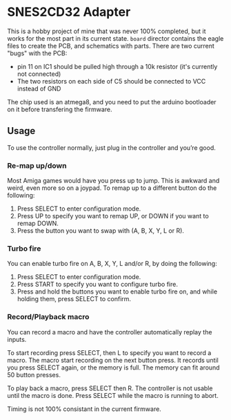 # SNES2CD32 Adapter
This is a hobby project of mine that was never 100% completed, but it works for the most part in its current state.
`board` director contains the eagle files to create the PCB, and schematics with parts.
There are two current "bugs" with the PCB:
- pin 11 on IC1 should be pulled high through a 10k resistor (it's currently not connected)
- The two resistors on each side of C5 should be connected to VCC instead of GND

The chip used is an atmega8, and you need to put the arduino bootloader on it before transfering the firmware.

## Usage

To use the controller normally, just plug in the controller and you’re good.

### Re-map up/down
Most Amiga games would have you press up to jump. This is awkward and weird, even more so on a joypad. To remap up to a different button do the following:
1.  Press SELECT to enter configuration mode.
2.  Press UP to specify you want to remap UP, or DOWN if you want to remap DOWN.
3.  Press the button you want to swap with (A, B, X, Y, L or R).

### Turbo fire
You can enable turbo fire on A, B, X, Y, L and/or R, by doing the following:
1.  Press SELECT to enter configuration mode.
2.  Press START to specify you want to configure turbo fire.
3.  Press and hold the buttons you want to enable turbo fire on, and while holding them, press SELECT to confirm.

### Record/Playback macro
You can record a macro and have the controller automatically replay the inputs.

To start recording press SELECT, then L to specify you want to record a macro. The macro start recording on the next button press. It records until you press SELECT again, or the memory is full. The memory can fit around 50 button presses.

To play back a macro, press SELECT then R. The controller is not usable until the macro is done. Press SELECT while the macro is running to abort.

Timing is not 100% consistant in the current firmware.